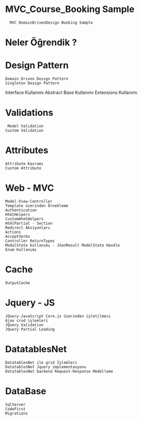 # MVC_Course_Booking Sample
      
      MVC DomainDrivenDesign Booking Sample

# Neler Öğrendik ?

# Design Pattern 
    
    Domain Driven Design Pattern
    Singleton Design Pattern
    

Interface Kullanımı
Abstract Base Kullanımı
Extensions Kullanımı


# Validations
    
     Model Validation
    Custom Validation
    
# Attributes

    Attribute Kavramı
    Custom Attribute

# Web - MVC 
    
    Model-View-Controller
    Template üzerinden Örnekleme
    Authentication
    HtmlHelpers
    CustomHtmlHelpers
    HtmlPartial - Section
    Redirect Aksiyonları
    Actions
    AcceptVerbs
    Controller ReturnTypes
    ModalState kullanımı - JSonResult ModelState Handle
    Enum Kullanımı
    
# Cache

    OutputCache
    
# Jquery - JS
    
    JQuery-JavaScript Core.js üzerinden işletilmesi
    Ajax crud işlemleri
    JQuery Validation
    JQuery Partial Loading

# DatatablesNet 

    DatatablesNet ile grid İşlemleri
    DatatablesNet Jquery implementasyonu
    DatatablesNet backend Request-Response Modelleme
   
# DataBase

    SqlServer
    CodeFirst
    Migrations
    




